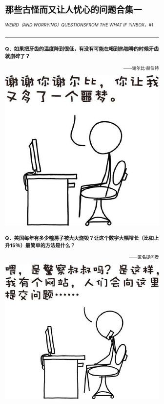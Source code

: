 # 那些古怪而又让人忧心的问题合集一
###### WEIRD（AND WORRYING）QUESTIONSFROM THE WHAT IF？INBOX，#1
***
### Q．如果把牙齿的温度降到很低，有没有可能在喝到热咖啡的时候牙齿就崩碎了？
<p align="right">——谢尔比·赫伯特</p>

![1](./imgs/WIB-1.png)

### Q．美国每年有多少幢房子被大火烧毁？让这个数字大幅增长（比如上升15％）最简单的方法是什么？
<p align="right">——匿名提问者</p>

![2](./imgs/WIB-2.png)
